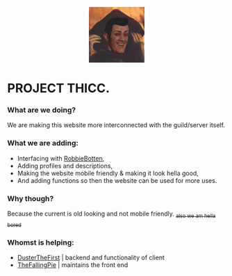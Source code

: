 <div align="center">
    <p>
        <img src="globals/favicon.png"/>
    </p>
</div>

# PROJECT THICC.

### What are we doing?
We are making this website more interconnected with the guild/server itself.

### What we are adding:
- Interfacing with [RobbieBotten](https://github.com/DusterTheFirst/RobbieBotten),
- Adding profiles and descriptions,
- Making the website mobile friendly & making it look hella good,
- And adding functions so then the website can be used for more uses.

### Why though?
Because the current is old looking and not mobile friendly.
<span style="text-decoration: line-through;"><sub>also we am hella bored</sub></span>

### Whomst is helping: 
 - [DusterTheFirst](https://github.com/DusterTheFirst) | backend and functionality of client
 - [TheFallingPie](https://github.com/TheFallingPie) | maintains the front end
